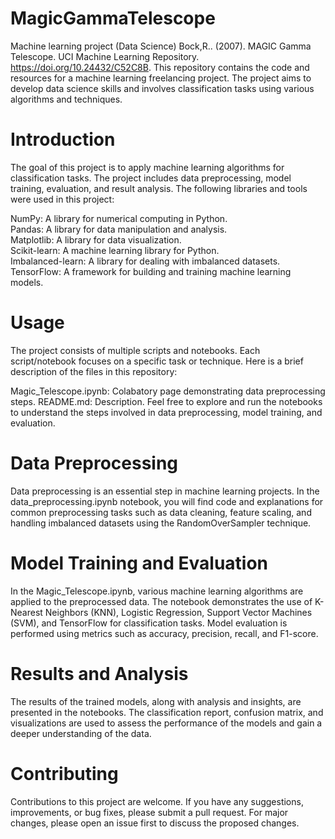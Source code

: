 # MagicGammaTelescope
Machine learning project (Data Science)
Bock,R.. (2007). MAGIC Gamma Telescope. UCI Machine Learning Repository. https://doi.org/10.24432/C52C8B.
This repository contains the code and resources for a machine learning freelancing project. The project aims to develop data science skills and involves classification tasks using various algorithms and techniques.


# Introduction
The goal of this project is to apply machine learning algorithms for classification tasks. The project includes data preprocessing, model training, evaluation, and result analysis. The following libraries and tools were used in this project:

NumPy: A library for numerical computing in Python.
</br>
Pandas: A library for data manipulation and analysis.</br>
Matplotlib: A library for data visualization.</br>
Scikit-learn: A machine learning library for Python.</br>
Imbalanced-learn: A library for dealing with imbalanced datasets.</br>
TensorFlow: A framework for building and training machine learning models.</br>

# Usage
The project consists of multiple scripts and notebooks. Each script/notebook focuses on a specific task or technique. Here is a brief description of the files in this repository:

Magic_Telescope.ipynb: Colabatory page demonstrating data preprocessing steps.
README.md: Description.
Feel free to explore and run the notebooks to understand the steps involved in data preprocessing, model training, and evaluation.

# Data Preprocessing
Data preprocessing is an essential step in machine learning projects. In the data_preprocessing.ipynb notebook, you will find code and explanations for common preprocessing tasks such as data cleaning, feature scaling, and handling imbalanced datasets using the RandomOverSampler technique.

# Model Training and Evaluation
In the Magic_Telescope.ipynb, various machine learning algorithms are applied to the preprocessed data. The notebook demonstrates the use of K-Nearest Neighbors (KNN), Logistic Regression, Support Vector Machines (SVM), and TensorFlow for classification tasks. Model evaluation is performed using metrics such as accuracy, precision, recall, and F1-score.

# Results and Analysis
The results of the trained models, along with analysis and insights, are presented in the notebooks. The classification report, confusion matrix, and visualizations are used to assess the performance of the models and gain a deeper understanding of the data.

# Contributing
Contributions to this project are welcome. If you have any suggestions, improvements, or bug fixes, please submit a pull request. For major changes, please open an issue first to discuss the proposed changes.
